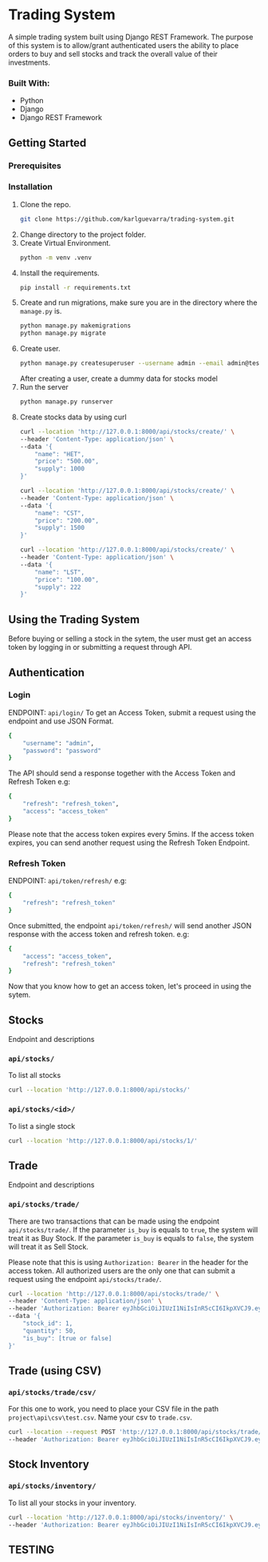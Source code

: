 # Trading System

A simple trading system built using Django REST Framework.
The purpose of this system is to allow/grant authenticated users the ability to place orders to buy and sell stocks and track
the overall value of their investments.

### Built With:

* Python
* Django
* Django REST Framework


## Getting Started

### Prerequisites


### Installation

1. Clone the repo.
   ```sh
   git clone https://github.com/karlguevarra/trading-system.git
   ```
2. Change directory to the project folder.
3. Create Virtual Environment.
    ```sh
   python -m venv .venv
   ```
4. Install the requirements.
   ```sh
   pip install -r requirements.txt
   ```
5. Create and run migrations, make sure you are in the directory where the `manage.py` is.
   ```sh
   python manage.py makemigrations
   python manage.py migrate
   ```
6. Create user.
   ```sh
   python manage.py createsuperuser --username admin --email admin@test.com
   ```
   After creating a user, create a dummy data for stocks model
7. Run the server
   ```sh
   python manage.py runserver
   ```
8. Create stocks data by using curl
   ```sh
   curl --location 'http://127.0.0.1:8000/api/stocks/create/' \
   --header 'Content-Type: application/json' \
   --data '{
       "name": "HET",
       "price": "500.00",
       "supply": 1000
   }'

   curl --location 'http://127.0.0.1:8000/api/stocks/create/' \
   --header 'Content-Type: application/json' \
   --data '{
       "name": "CST",
       "price": "200.00",
       "supply": 1500
   }'

   curl --location 'http://127.0.0.1:8000/api/stocks/create/' \
   --header 'Content-Type: application/json' \
   --data '{
       "name": "LST",
       "price": "100.00",
       "supply": 222
   }'
   ```

## Using the Trading System

Before buying or selling a stock in the sytem, the user must get an access token by logging in or submitting a request through API. 

## Authentication

### Login
ENDPOINT: `api/login/`
To get an Access Token, submit a request using the endpoint and use JSON Format.
   ```sh
   {
       "username": "admin",
       "password": "password"
   }
   ```
The API should send a response together with the Access Token and Refresh Token
e.g:
   ```sh
   {
       "refresh": "refresh_token",
       "access": "access_token"
   }
   ```
Please note that the access token expires every 5mins. If the access token expires, you can send another request using the Refresh Token Endpoint.

### Refresh Token
ENDPOINT: `api/token/refresh/`
e.g:
   ```sh
   {
       "refresh": "refresh_token"
   }
   ```
Once submitted, the endpoint `api/token/refresh/` will send another JSON response with the access token and refresh token.
e.g:
   ```sh
   {
       "access": "access_token",
       "refresh": "refresh_token"
   }
   ```

Now that you know how to get an access token, let's proceed in using the sytem.

## Stocks
Endpoint and descriptions

### `api/stocks/`
To list all stocks
   ```sh
   curl --location 'http://127.0.0.1:8000/api/stocks/'
   ```
### `api/stocks/<id>/`
To list a single stock
   ```sh
   curl --location 'http://127.0.0.1:8000/api/stocks/1/'
   ```
## Trade
Endpoint and descriptions

### `api/stocks/trade/`
There are two transactions that can be made using the endpoint `api/stocks/trade/`.
If the parameter `is_buy` is equals to `true`, the system will treat it as Buy Stock.
If the parameter `is_buy` is equals to `false`, the system will treat it as Sell Stock.

Please note that this is using `Authorization: Bearer` in the header for the access token.
All authorized users are the only one that can submit a request using the endpoint `api/stocks/trade/`.
```sh
curl --location 'http://127.0.0.1:8000/api/stocks/trade/' \
--header 'Content-Type: application/json' \
--header 'Authorization: Bearer eyJhbGciOiJIUzI1NiIsInR5cCI6IkpXVCJ9.eyJ0b2tlbl90eXBlIjoiYWNjZXNzIiwiZXhwIjoxNzEyNTUyMjg1LCJpYXQiOjE3MTI0OTIyODUsImp0aSI6Ijk3YWU1MTVhN2ExMDRhZDhiOThiNjk4N2FiNjQyZWQ1IiwidXNlcl9pZCI6MiwidXNlcm5hbWUiOiJzdGFmZiJ9.bHSytu8i-Px4ZqXZ2yFYImpQASYYB85jYiCrv7QiTQ8' \
--data '{
    "stock_id": 1,
    "quantity": 50,
    "is_buy": [true or false]
}'
```

## Trade (using CSV)

### `api/stocks/trade/csv/`
For this one to work, you need to place your CSV file in the path `project\api\csv\test.csv`.
Name your csv to `trade.csv`.

```sh
curl --location --request POST 'http://127.0.0.1:8000/api/stocks/trade/csv/' \
--header 'Authorization: Bearer eyJhbGciOiJIUzI1NiIsInR5cCI6IkpXVCJ9.eyJ0b2tlbl90eXBlIjoiYWNjZXNzIiwiZXhwIjoxNzEyNTUyMjg1LCJpYXQiOjE3MTI0OTIyODUsImp0aSI6Ijk3YWU1MTVhN2ExMDRhZDhiOThiNjk4N2FiNjQyZWQ1IiwidXNlcl9pZCI6MiwidXNlcm5hbWUiOiJzdGFmZiJ9.bHSytu8i-Px4ZqXZ2yFYImpQASYYB85jYiCrv7QiTQ8'
```

## Stock Inventory

### `api/stocks/inventory/`
To list all your stocks in your inventory.

```sh
curl --location 'http://127.0.0.1:8000/api/stocks/inventory/' \
--header 'Authorization: Bearer eyJhbGciOiJIUzI1NiIsInR5cCI6IkpXVCJ9.eyJ0b2tlbl90eXBlIjoiYWNjZXNzIiwiZXhwIjoxNzEyNTUyMjg1LCJpYXQiOjE3MTI0OTIyODUsImp0aSI6Ijk3YWU1MTVhN2ExMDRhZDhiOThiNjk4N2FiNjQyZWQ1IiwidXNlcl9pZCI6MiwidXNlcm5hbWUiOiJzdGFmZiJ9.bHSytu8i-Px4ZqXZ2yFYImpQASYYB85jYiCrv7QiTQ8'
```

## TESTING
